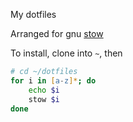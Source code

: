 My dotfiles

Arranged for gnu [stow](https://www.gnu.org/software/stow/)

To install, clone into `~`, then

```zsh
# cd ~/dotfiles
for i in [a-z]*; do
    echo $i
    stow $i
done
```

